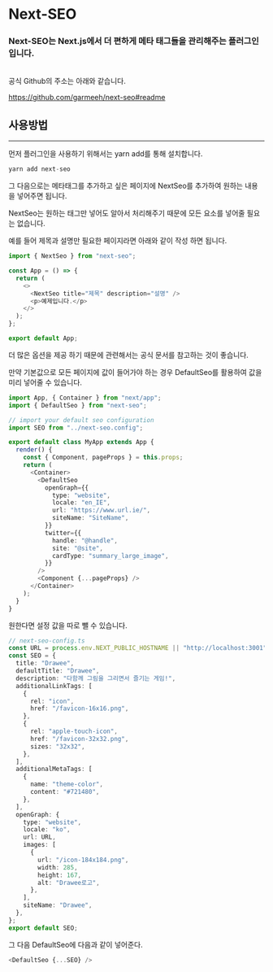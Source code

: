 # Next-SEO

### Next-SEO는 Next.js에서 더 편하게 메타 태그들을 관리해주는 플러그인 입니다.

<br>공식 Github의 주소는 아래와 같습니다.

<a>https://github.com/garmeeh/next-seo#readme</a>

## 사용방법

---

먼저 플러그인을 사용하기 위해서는 yarn add를 통해 설치합니다.

```ts
yarn add next-seo
```

그 다음으로는 메타태그를 추가하고 싶은 페이지에 NextSeo를 추가하여 원하는 내용을 넣어주면 됩니다.

NextSeo는 원하는 태그만 넣어도 알아서 처리해주기 때문에 모든 요소를 넣어줄 필요는 없습니다.

예를 들어 제목과 설명만 필요한 페이지라면 아래와 같이 작성 하면 됩니다.

```ts
import { NextSeo } from "next-seo";

const App = () => {
  return (
    <>
      <NextSeo title="제목" description="설명" />
      <p>예제입니다.</p>
    </>
  );
};

export default App;
```

더 많은 옵션을 제공 하기 때문에 관련해서는 공식 문서를 참고하는 것이 좋습니다.

만약 기본값으로 모든 페이지에 값이 들어가야 하는 경우 DefaultSeo를 활용하여 값을 미리 넣어줄 수 있습니다.

```ts
import App, { Container } from "next/app";
import { DefaultSeo } from "next-seo";

// import your default seo configuration
import SEO from "../next-seo.config";

export default class MyApp extends App {
  render() {
    const { Component, pageProps } = this.props;
    return (
      <Container>
        <DefaultSeo
          openGraph={{
            type: "website",
            locale: "en_IE",
            url: "https://www.url.ie/",
            siteName: "SiteName",
          }}
          twitter={{
            handle: "@handle",
            site: "@site",
            cardType: "summary_large_image",
          }}
        />
        <Component {...pageProps} />
      </Container>
    );
  }
}
```

원한다면 설정 값을 따로 뺄 수 있습니다.

```ts
// next-seo-config.ts
const URL = process.env.NEXT_PUBLIC_HOSTNAME || "http://localhost:3001";
const SEO = {
  title: "Drawee",
  defaultTitle: "Drawee",
  description: "다함께 그림을 그리면서 즐기는 게임!",
  additionalLinkTags: [
    {
      rel: "icon",
      href: "/favicon-16x16.png",
    },
    {
      rel: "apple-touch-icon",
      href: "/favicon-32x32.png",
      sizes: "32x32",
    },
  ],
  additionalMetaTags: [
    {
      name: "theme-color",
      content: "#721480",
    },
  ],
  openGraph: {
    type: "website",
    locale: "ko",
    url: URL,
    images: [
      {
        url: "/icon-184x184.png",
        width: 285,
        height: 167,
        alt: "Drawee로고",
      },
    ],
    siteName: "Drawee",
  },
};
export default SEO;
```

그 다음 DefaultSeo에 다음과 같이 넣어준다.

```ts
<DefaultSeo {...SEO} />
```
